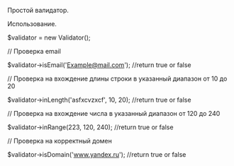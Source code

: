 Простой валидатор.

Использование.

$validator = new Validator();

// Проверка email

$validator->isEmail('Example@mail.com'); //return true or false

// Проверка на вхождение длины строки в указанный диапазон от 10 до 20

$validator->inLength('asfxcvzxcf', 10, 20); //return true or false

// Проверка на вхождение числа в указанный диапазон от 120 до 240

$validator->inRange(223, 120, 240); //return true or false

// Проверка на корректный домен

$validator->isDomain('www.yandex.ru'); //return true or false

